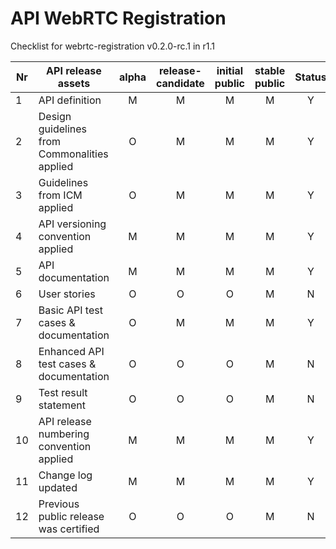 # API WebRTC Registration

Checklist for webrtc-registration v0.2.0-rc.1 in r1.1

| Nr | API release assets  | alpha | release-candidate |  initial<br>public | stable<br> public | Status | Reference information |
|----|----------------------------------------------|:-----:|:-----:|:-----:|:-----:|:-----:|:-----:|
|  1 | API definition                               |   M   |   M   |   M   |   M   |   Y   | [link](/code/API_definitions/webrtc-registration.yaml) |
|  2 | Design guidelines from Commonalities applied |   O   |   M   |   M   |   M   |   Y   | r2.2 |
|  3 | Guidelines from ICM applied                  |   O   |   M   |   M   |   M   |   Y   | r2.2 |
|  4 | API versioning convention applied            |   M   |   M   |   M   |   M   |   Y   |   |
|  5 | API documentation                            |   M   |   M   |   M   |   M   |   Y   | inline in YAML |
|  6 | User stories                                 |   O   |   O   |   O   |   M   |   N   |   |
|  7 | Basic API test cases & documentation         |   O   |   M   |   M   |   M   |   Y   | [link](/code/Test_definitions/) |
|  8 | Enhanced API test cases & documentation      |   O   |   O   |   O   |   M   |   N   |   |
|  9 | Test result statement                        |   O   |   O   |   O   |   M   |   N   |   |
| 10 | API release numbering convention applied     |   M   |   M   |   M   |   M   |   Y   |   |
| 11 | Change log updated                           |   M   |   M   |   M   |   M   |   Y   | [link](/CHANGELOG.md) |
| 12 | Previous public release was certified        |   O   |   O   |   O   |   M   |   N   |   |

